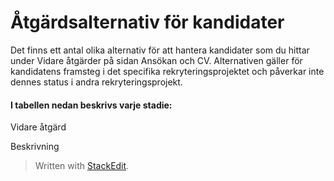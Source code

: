 # Åtgärdsalternativ för kandidater

Det finns ett antal olika alternativ för att hantera kandidater som du hittar under Vidare åtgärder på sidan Ansökan och CV. Alternativen gäller för kandidatens framsteg i det specifika rekryteringsprojektet och påverkar inte dennes status i andra rekryteringsprojekt.

#### I tabellen nedan beskrivs varje stadie:

</td>
<td>

Vidare åtgärd

</td>
</tr>
</table>

</td>
<td>

Beskrivning

</td>
</tr>
</table>

> Written with [StackEdit](https://stackedit.io/).
<!--stackedit_data:
eyJoaXN0b3J5IjpbLTEwMzE0NDk0NzUsMTg2NDU3MTM2MCwtMj
A4OTM2MjM3MF19
-->